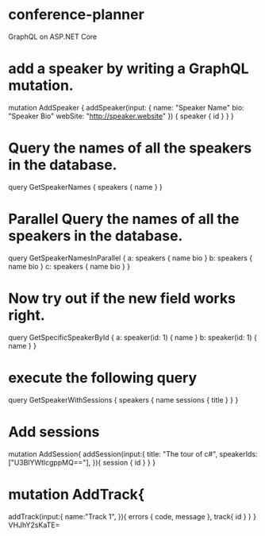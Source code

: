 # conference-planner

GraphQL on ASP.NET Core

# add a speaker by writing a GraphQL mutation.

mutation AddSpeaker {
addSpeaker(input: {
name: "Speaker Name"
bio: "Speaker Bio"
webSite: "http://speaker.website" }) {
speaker {
id
}
}
}

# Query the names of all the speakers in the database.

query GetSpeakerNames {
speakers {
name
}
}

# Parallel Query the names of all the speakers in the database.

query GetSpeakerNamesInParallel {
a: speakers {
name
bio
}
b: speakers {
name
bio
}
c: speakers {
name
bio
}
}

# Now try out if the new field works right.

query GetSpecificSpeakerById {
a: speaker(id: 1) {
name
}
b: speaker(id: 1) {
name
}
}

# execute the following query

query GetSpeakerWithSessions {
speakers {
name
sessions {
title
}
}
}

# Add sessions

mutation AddSession{
addSession(input:{
title: "The tour of c#",
speakerIds:["U3BlYWtlcgppMQ=="],
}){
session {
id
}
}
}

# mutation AddTrack{

addTrack(input:{
name:"Track 1",
}){
errors {
code,
message
},
track{
id
}
}
}
VHJhY2sKaTE=
